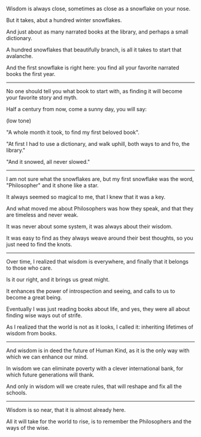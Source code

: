 Wisdom is always close,
sometimes as close as a snowflake on your nose.

But it takes,
abut a hundred winter snowflakes.

And just about as many narrated books at the library,
and perhaps a small dictionary.

A hundred snowflakes that beautifully branch,
is all it takes to start that avalanche.

And the first snowflake is right here:
you find all your favorite narrated books the first year.

---

No one should tell you what book to start with,
as finding it will become your favorite story and myth.

Half a century from now, come a sunny day,
you will say:

(low tone)

"A whole month it took,
to find my first beloved book".

"At first I had to use a dictionary,
and walk uphill, both ways to and fro, the library."

"And it snowed,
all never slowed."

---

I am not sure what the snowflakes are,
but my first snowflake was the word, "Philosopher" and it shone like a star.

It always seemed so magical to me,
that I knew that it was a key.

And what moved me about Philosophers was how they speak,
and that they are timeless and never weak.

It was never about some system,
it was always about their wisdom.

It was easy to find as they always weave around their best thoughts,
so you just need to find the knots.

---

Over time, I realized that wisdom is everywhere,
and finally that it belongs to those who care.

Is it our right,
and it brings us great might.

It enhances the power of introspection and seeing,
and calls to us to become a great being.

Eventually I was just reading books about life,
and yes, they were all about finding wise ways out of strife.

As I realized that the world is not as it looks,
I called it: inheriting lifetimes of wisdom from books.

---

And wisdom is in deed the future of Human Kind,
as it is the only way with which we can enhance our mind.

In wisdom we can eliminate poverty with a clever international bank,
for which future generations will thank.

And only in wisdom will we create rules,
that will reshape and fix all the schools.

---

Wisdom is so near,
that it is almost already here.

All it will take for the world to rise,
is to remember the Philosophers and the ways of the wise.
